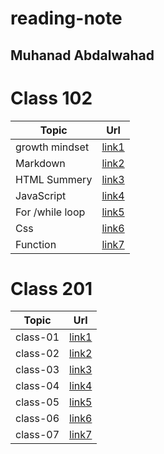 # reading-note
## Muhanad Abdalwahad

# Class 102
| Topic             |      Url             |  
|-------------------|:--------------------:|
| growth mindset    |[link1](./read1.md)   |
| Markdown          |[link2](./read2.md)   |  
| HTML Summery      |[link3](./read3.md)   |
| JavaScript        |[link4](./read4.md)   |
| For /while loop   |[link5](./read5.md)   |
| Css               |[link6](./read6.md)   |
| Function          |[link7](./read7.md)   |
          


# Class 201 
| Topic            |      Url                |  
|------------------|:-----------------------:|
| class-01         |[link1](./class-01.md)   |
| class-02         |[link2](./class-02.md)   |
| class-03         |[link3](./class-03.md)   |
| class-04         |[link4](./class-04.md)   |
| class-05         |[link5](./class-05.md)   |
| class-06         |[link6](./class-06.md)   |
| class-07         |[link7](./class-07.md)   |